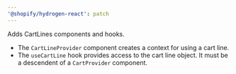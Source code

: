 ```yaml
---
'@shopify/hydrogen-react': patch
---
```


Adds CartLines components and hooks.

- The `CartLineProvider` component creates a context for using a cart line.
- The `useCartLine` hook provides access to the cart line object. It must be a descendent of a `CartProvider` component.

